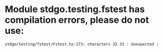 # Module stdgo.testing.fstest has compilation errors, please do not use:
```
stdgo/testing/fstest/Fstest.hx:173: characters 32-33 : Unexpected :

```

